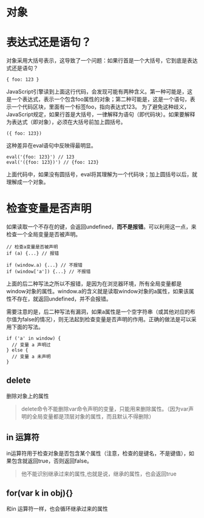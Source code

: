 # 对象
表达式还是语句？
===============
对象采用大括号表示，这导致了一个问题：如果行首是一个大括号，它到底是表达式还是语句？
```
{ foo: 123 }
```

JavaScript引擎读到上面这行代码，会发现可能有两种含义。第一种可能是，这是一个表达式，表示一个包含foo属性的对象；第二种可能是，这是一个语句，表示一个代码区块，里面有一个标签foo，指向表达式123。
为了避免这种歧义，JavaScript规定，如果行首是大括号，一律解释为语句（即代码块）。如果要解释为表达式（即对象），必须在大括号前加上圆括号。

```
({ foo: 123})
```
这种差异在eval语句中反映得最明显。

```
eval('{foo: 123}') // 123
eval('({foo: 123})') // {foo: 123}
```

上面代码中，如果没有圆括号，eval将其理解为一个代码块；加上圆括号以后，就理解成一个对象。

检查变量是否声明
===========
如果读取一个不存在的键，会返回undefined，**而不是报错**。可以利用这一点，来检查一个全局变量是否被声明。

```
// 检查a变量是否被声明
if (a) {...} // 报错

if (window.a) {...} // 不报错
if (window['a']) {...} // 不报错
```

上面的后二种写法之所以不报错，是因为在浏览器环境，所有全局变量都是window对象的属性。window.a的含义就是读取window对象的a属性，如果该属性不存在，就返回undefined，并不会报错。

需要注意的是，后二种写法有漏洞，如果a属性是一个空字符串（或其他对应的布尔值为false的情况），则无法起到检查变量是否声明的作用。正确的做法是可以采用下面的写法。

```
if ('a' in window) {
  // 变量 a 声明过
} else {
  // 变量 a 未声明
}
```
delete
------------------------
删除对象上的属性
> delete命令不能删除var命令声明的变量，只能用来删除属性。（因为var声明的全局变量都是顶层对象的属性，而且默认不得删除）

in **运算符**
-----------------
in运算符用于检查对象是否包含某个属性（注意，检查的是键名，不是键值），如果包含就返回true，否则返回false。

> 他不能识别继承过来的属性,也就是说，继承的属性，也会返回true

for(var k in obj){}
----------------
和in 运算符一样，也会循环继承过来的属性




